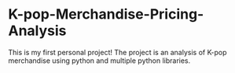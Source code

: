 # K-pop-Merchandise-Pricing-Analysis
This is my first personal project! The project is an analysis of K-pop merchandise using python and multiple python libraries.
